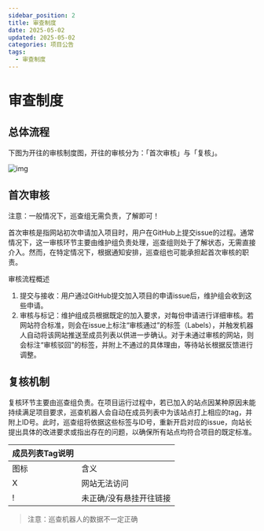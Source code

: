 ```yaml
---
sidebar_position: 2
title: 审查制度
date: 2025-05-02
updated: 2025-05-02
categories: 项目公告
tags:
  - 审查制度
---
```

# 审查制度

## 总体流程

下图为开往的审核制度图，开往的审核分为：「首次审核」与「复核」。

![img](https://www.travellings.cn/assets/img/checkmap.png)

## 首次审核

注意：一般情况下，巡查组无需负责，了解即可！

首次审核是指网站初次申请加入项目时，用户在GitHub上提交issue的过程。通常情况下，这一审核环节主要由维护组负责处理，巡查组则处于了解状态，无需直接介入。然而，在特定情况下，根据通知安排，巡查组也可能承担起首次审核的职责。

审核流程概述

1. 提交与接收：用户通过GitHub提交加入项目的申请issue后，维护组会收到这些申请。
2. 审核与标记：维护组成员根据既定的加入要求，对每份申请进行详细审核。若网站符合标准，则会在issue上标注“审核通过”的标签（Labels），并触发机器人自动将该网站推送至成员列表以供进一步确认。对于未通过审核的网站，则会标注“审核驳回”的标签，并附上不通过的具体理由，等待站长根据反馈进行调整。

## 复核机制

复核环节主要由巡查组负责。在项目运行过程中，若已加入的站点因某种原因未能持续满足项目要求，巡查机器人会自动在成员列表中为该站点打上相应的tag，并附上ID号。此时，巡查组将依据这些标签与ID号，重新开启对应的issue，向站长提出具体的改进要求或指出存在的问题，以确保所有站点均符合项目的既定标准。

| 成员列表Tag说明 |                         |
| --------------- | ----------------------- |
| 图标            | 含义                    |
| X               | 网站无法访问            |
| !               | 未正确/没有悬挂开往链接 |

> 注意：巡查机器人的数据不一定正确
